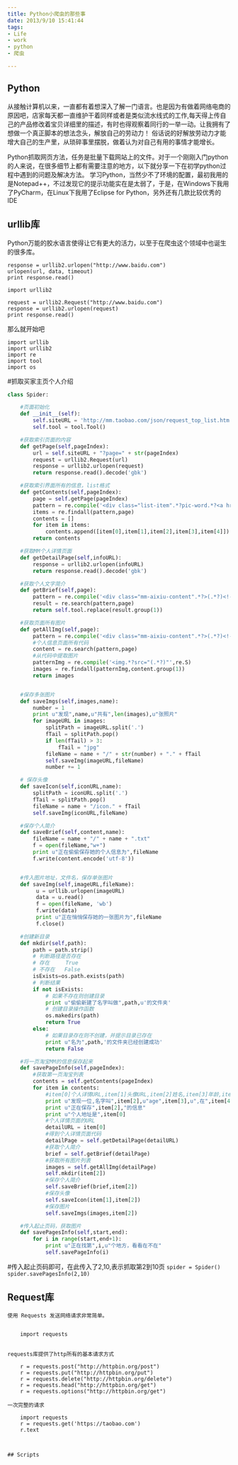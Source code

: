 ```yaml
---
title: Python小爬虫的那些事
date: 2013/9/10 15:41:44
tags:
- Life
- work
- python
- 爬虫

---
```



## Python


从接触计算机以来，一直都有着想深入了解一门语言。也是因为有做着网络电商的原因吧，店家每天都一直维护干着同样或者是类似流水线式的工作,每天得上传自己的产品修改着宝贝详细里的描述，有时也得观察着同行的一举一动。让我拥有了想做一个真正脚本的想法念头，解放自己的劳动力！
俗话说的好解放劳动力才能增大自己的生产里，从琐碎事里摆脱，做着认为对自己有用的事情才能增长。

Python抓取网页方法，任务是批量下载网站上的文件。对于一个刚刚入门python的人来说，在很多细节上都有需要注意的地方，以下就分享一下在初学python过程中遇到的问题及解决方法。
学习Python，当然少不了环境的配置，最初我用的是Notepad++，不过发现它的提示功能实在是太弱了，于是，在Windows下我用了PyCharm，在Linux下我用了Eclipse for Python，另外还有几款比较优秀的IDE

## urllib库
 Python万能的胶水语言使得让它有更大的活力，以至于在爬虫这个领域中也诞生的很多库。

    response = urllib2.urlopen("http://www.baidu.com")
    urlopen(url, data, timeout)
    print response.read()

    import urllib2

    request = urllib2.Request("http://www.baidu.com")
    response = urllib2.urlopen(request)
    print response.read()
    

    
那么就开始吧


    import urllib
    import urllib2
    import re
    import tool
    import os

#抓取买家主页个人介绍
```python
class Spider:

    #页面初始化
    def __init__(self):
        self.siteURL = 'http://mm.taobao.com/json/request_top_list.htm'
        self.tool = tool.Tool()

    #获取索引页面的内容
    def getPage(self,pageIndex):
        url = self.siteURL + "?page=" + str(pageIndex)
        request = urllib2.Request(url)
        response = urllib2.urlopen(request)
        return response.read().decode('gbk')

    #获取索引界面所有的信息，list格式
    def getContents(self,pageIndex):
        page = self.getPage(pageIndex)
        pattern = re.compile('<div class="list-item".*?pic-word.*?<a href="(.*?)".*?<img src="(.*?)".*?<a class="lady-name.*?>(.*?)</a>.*?<strong>(.*?)</strong>.*?<span>(.*?)</span>',re.S)
        items = re.findall(pattern,page)
        contents = []
        for item in items:
            contents.append([item[0],item[1],item[2],item[3],item[4]])
        return contents

    #获取MM个人详情页面
    def getDetailPage(self,infoURL):
        response = urllib2.urlopen(infoURL)
        return response.read().decode('gbk')

    #获取个人文字简介
    def getBrief(self,page):
        pattern = re.compile('<div class="mm-aixiu-content".*?>(.*?)<!--',re.S)
        result = re.search(pattern,page)
        return self.tool.replace(result.group(1))

    #获取页面所有图片
    def getAllImg(self,page):
        pattern = re.compile('<div class="mm-aixiu-content".*?>(.*?)<!--',re.S)
        #个人信息页面所有代码
        content = re.search(pattern,page)
        #从代码中提取图片
        patternImg = re.compile('<img.*?src="(.*?)"',re.S)
        images = re.findall(patternImg,content.group(1))
        return images


    #保存多张图片
    def saveImgs(self,images,name):
        number = 1
        print u"发现",name,u"共有",len(images),u"张照片"
        for imageURL in images:
            splitPath = imageURL.split('.')
            fTail = splitPath.pop()
            if len(fTail) > 3:
                fTail = "jpg"
            fileName = name + "/" + str(number) + "." + fTail
            self.saveImg(imageURL,fileName)
            number += 1

    # 保存头像
    def saveIcon(self,iconURL,name):
        splitPath = iconURL.split('.')
        fTail = splitPath.pop()
        fileName = name + "/icon." + fTail
        self.saveImg(iconURL,fileName)

    #保存个人简介
    def saveBrief(self,content,name):
        fileName = name + "/" + name + ".txt"
        f = open(fileName,"w+")
        print u"正在偷偷保存她的个人信息为",fileName
        f.write(content.encode('utf-8'))


    #传入图片地址，文件名，保存单张图片
    def saveImg(self,imageURL,fileName):
         u = urllib.urlopen(imageURL)
         data = u.read()
         f = open(fileName, 'wb')
         f.write(data)
         print u"正在悄悄保存她的一张图片为",fileName
         f.close()

    #创建新目录
    def mkdir(self,path):
        path = path.strip()
        # 判断路径是否存在
        # 存在     True
        # 不存在   False
        isExists=os.path.exists(path)
        # 判断结果
        if not isExists:
            # 如果不存在则创建目录
            print u"偷偷新建了名字叫做",path,u'的文件夹'
            # 创建目录操作函数
            os.makedirs(path)
            return True
        else:
            # 如果目录存在则不创建，并提示目录已存在
            print u"名为",path,'的文件夹已经创建成功'
            return False

    #将一页淘宝MM的信息保存起来
    def savePageInfo(self,pageIndex):
        #获取第一页淘宝列表
        contents = self.getContents(pageIndex)
        for item in contents:
            #item[0]个人详情URL,item[1]头像URL,item[2]姓名,item[3]年龄,item[4]居住地
            print u"发现一位,名字叫",item[2],u"age",item[3],u",在",item[4]
            print u"正在保存",item[2],"的信息"
            print u"个人地址是",item[0]
            #个人详情页面的URL
            detailURL = item[0]
            #得到个人详情页面代码
            detailPage = self.getDetailPage(detailURL)
            #获取个人简介
            brief = self.getBrief(detailPage)
            #获取所有图片列表
            images = self.getAllImg(detailPage)
            self.mkdir(item[2])
            #保存个人简介
            self.saveBrief(brief,item[2])
            #保存头像
            self.saveIcon(item[1],item[2])
            #保存图片
            self.saveImgs(images,item[2])

    #传入起止页码，获取图片
    def savePagesInfo(self,start,end):
        for i in range(start,end+1):
            print u"正在找第",i,u"个地方，看看在不在"
            self.savePageInfo(i)
```

#传入起止页码即可，在此传入了2,10,表示抓取第2到10页
```spider = Spider()```
```spider.savePagesInfo(2,10)```

## Request库

```
使用 Requests 发送网络请求非常简单。


    import requests


requests库提供了http所有的基本请求方式

    r = requests.post("http://httpbin.org/post")
    r = requests.put("http://httpbin.org/put")
    r = requests.delete("http://httpbin.org/delete")
    r = requests.head("http://httpbin.org/get")
    r = requests.options("http://httpbin.org/get")

一次完整的请求

    import requests
    r = requests.get('https://taobao.com')
    r.text



## Scripts

```
